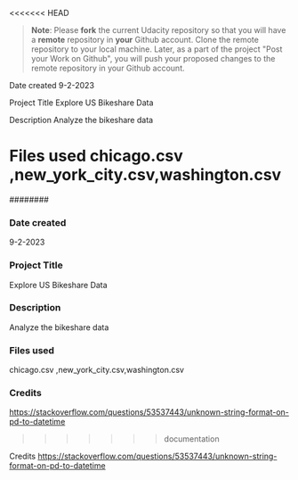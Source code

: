 <<<<<<< HEAD
>**Note**: Please **fork** the current Udacity repository so that you will have a **remote** repository in **your** Github account. Clone the remote repository to your local machine. Later, as a part of the project "Post your Work on Github", you will push your proposed changes to the remote repository in your Github account.


Date created
9-2-2023

Project Title
Explore US Bikeshare Data

Description
Analyze the bikeshare data

Files used
chicago.csv ,new_york_city.csv,washington.csv
=======
########
### Date created
9-2-2023

### Project Title
Explore US Bikeshare Data

### Description
Analyze the bikeshare data

### Files used
chicago.csv ,new_york_city.csv,washington.csv

### Credits
https://stackoverflow.com/questions/53537443/unknown-string-format-on-pd-to-datetime
>>>>>>> documentation

Credits
https://stackoverflow.com/questions/53537443/unknown-string-format-on-pd-to-datetime